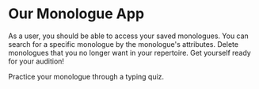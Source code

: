 # Our Monologue App

As a user, you should be able to access your saved monologues. You can search for a specific monologue by the monologue's attributes. Delete monologues that you no longer want in your repertoire. Get yourself ready for your audition!

Practice your monologue through a typing quiz.
